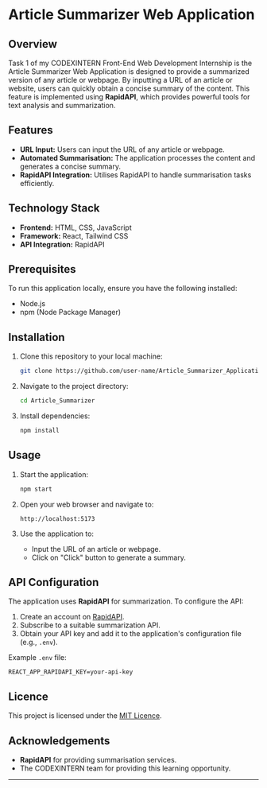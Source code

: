 # Article Summarizer Web Application

## Overview

Task 1 of my CODEXINTERN Front-End Web Development Internship is the Article Summarizer Web Application is designed to provide a summarized version of any article or webpage. By inputting a URL of an article or website, users can quickly obtain a concise summary of the content. This feature is implemented using **RapidAPI**, which provides powerful tools for text analysis and summarization.

## Features

- **URL Input:** Users can input the URL of any article or webpage.
- **Automated Summarisation:** The application processes the content and generates a concise summary.
- **RapidAPI Integration:** Utilises RapidAPI to handle summarisation tasks efficiently.

## Technology Stack

- **Frontend:** HTML, CSS, JavaScript
- **Framework:** React, Tailwind CSS
- **API Integration:** RapidAPI

## Prerequisites

To run this application locally, ensure you have the following installed:

- Node.js
- npm (Node Package Manager)

## Installation

1. Clone this repository to your local machine:
   ```bash
   git clone https://github.com/user-name/Article_Summarizer_Application.git
   ```
2. Navigate to the project directory:
   ```bash
   cd Article_Summarizer
   ```
3. Install dependencies:
   ```bash
   npm install
   ```

## Usage

1. Start the application:

   ```bash
   npm start
   ```

2. Open your web browser and navigate to:

   ```
   http://localhost:5173
   ```

3. Use the application to:

   - Input the URL of an article or webpage.
   - Click on "Click" button to generate a summary.

## API Configuration

The application uses **RapidAPI** for summarization. To configure the API:

1. Create an account on [RapidAPI](https://rapidapi.com).
2. Subscribe to a suitable summarization API.
3. Obtain your API key and add it to the application's configuration file (e.g., `.env`).

Example `.env` file:

```
REACT_APP_RAPIDAPI_KEY=your-api-key
```

## Licence

This project is licensed under the [MIT Licence](LICENSE).

## Acknowledgements

- **RapidAPI** for providing summarisation services.
- The CODEXINTERN team for providing this learning opportunity.

---

